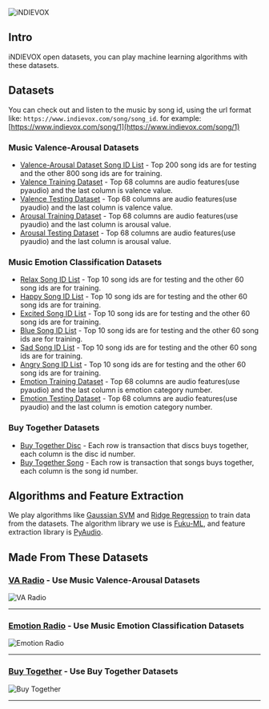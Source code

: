 ![iNDIEVOX](https://raw.githubusercontent.com/indievox-inc/iNDIEVOX-Dataset/master/image/logo.png)

## Intro

iNDIEVOX open datasets, you can play machine learning algorithms with these datasets.

## Datasets

You can check out and listen to the music by song id, using the url format like: `https://www.indievox.com/song/song_id`. for example: [https://www.indievox.com/song/1](https://www.indievox.com/song/1)

### Music Valence-Arousal Datasets

* [Valence-Arousal Dataset Song ID List](https://github.com/indievox-inc/iNDIEVOX-Dataset/blob/master/dataset/va_song_id.dataset) - Top 200 song ids are for testing and the other 800 song ids are for training.
* [Valence Training Dataset](https://github.com/indievox-inc/iNDIEVOX-Dataset/blob/master/dataset/valence_train.dataset) - Top 68 columns are audio features(use pyaudio) and the last column is valence value.
* [Valence Testing Dataset](https://github.com/indievox-inc/iNDIEVOX-Dataset/blob/master/dataset/valence_test.dataset) - Top 68 columns are audio features(use pyaudio) and the last column is valence value.
* [Arousal Training Dataset](https://github.com/indievox-inc/iNDIEVOX-Dataset/blob/master/dataset/arousal_train.dataset) - Top 68 columns are audio features(use pyaudio) and the last column is arousal value.
* [Arousal Testing Dataset](https://github.com/indievox-inc/iNDIEVOX-Dataset/blob/master/dataset/arousal_test.dataset) - Top 68 columns are audio features(use pyaudio) and the last column is arousal value.

### Music Emotion Classification Datasets

* [Relax Song ID List](https://github.com/indievox-inc/iNDIEVOX-Dataset/blob/master/dataset/emotion_01_relax_song_id.dataset) - Top 10 song ids are for testing and the other 60 song ids are for training.
* [Happy Song ID List](https://github.com/indievox-inc/iNDIEVOX-Dataset/blob/master/dataset/emotion_02_happy_song_id.dataset) - Top 10 song ids are for testing and the other 60 song ids are for training.
* [Excited Song ID List](https://github.com/indievox-inc/iNDIEVOX-Dataset/blob/master/dataset/emotion_03_excited_song_id.dataset) - Top 10 song ids are for testing and the other 60 song ids are for training.
* [Blue Song ID List](https://github.com/indievox-inc/iNDIEVOX-Dataset/blob/master/dataset/emotion_04_blue_song_id.dataset) - Top 10 song ids are for testing and the other 60 song ids are for training.
* [Sad Song ID List](https://github.com/indievox-inc/iNDIEVOX-Dataset/blob/master/dataset/emotion_05_sad_song_id.dataset) - Top 10 song ids are for testing and the other 60 song ids are for training.
* [Angry Song ID List](https://github.com/indievox-inc/iNDIEVOX-Dataset/blob/master/dataset/emotion_06_angry_song_id.dataset) - Top 10 song ids are for testing and the other 60 song ids are for training.
* [Emotion Training Dataset](https://github.com/indievox-inc/iNDIEVOX-Dataset/blob/master/dataset/emotion_song_train.dataset) - Top 68 columns are audio features(use pyaudio) and the last column is emotion category number.
* [Emotion Testing Dataset](https://github.com/indievox-inc/iNDIEVOX-Dataset/blob/master/dataset/emotion_song_test.dataset) - Top 68 columns are audio features(use pyaudio) and the last column is emotion category number.

### Buy Together Datasets

* [Buy Together Disc](https://github.com/indievox-inc/iNDIEVOX-Dataset/blob/master/dataset/buy_together_disc.dataset) - Each row is transaction that discs buys together, each column is the disc id number.
* [Buy Together Song](https://github.com/indievox-inc/iNDIEVOX-Dataset/blob/master/dataset/buy_together_song.dataset) - Each row is transaction that songs buys together, each column is the song id number.

## Algorithms and Feature Extraction

We play algorithms like [Gaussian SVM](https://en.wikipedia.org/wiki/Support_vector_machine) and [Ridge Regression](https://en.wikipedia.org/wiki/Tikhonov_regularization) to train data from the datasets. The algorithm library we use is [Fuku-ML](https://github.com/fukuball/fuku-ml), and feature extraction library is [PyAudio](https://github.com/jleb/pyaudio).

## Made From These Datasets

### [VA Radio](https://www.indievox.com/radio/va) - Use Music Valence-Arousal Datasets

![VA Radio](https://raw.githubusercontent.com/indievox-inc/iNDIEVOX-Dataset/master/image/va_radio_demo.png)

---

### [Emotion Radio](https://www.indievox.com/radio/emotion/relax) - Use Music Emotion Classification Datasets

![Emotion Radio](https://raw.githubusercontent.com/indievox-inc/iNDIEVOX-Dataset/master/image/emotion_radio_demo.png)

---

### [Buy Together](https://www.indievox.com/disc/10586) - Use Buy Together Datasets

![Buy Together](https://raw.githubusercontent.com/indievox-inc/iNDIEVOX-Dataset/master/image/buy_together_demo.png)

---
